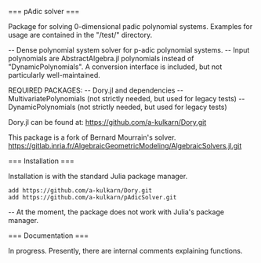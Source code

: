 
=== pAdic solver ===

Package for solving 0-dimensional padic polynomial systems. Examples for usage are contained in the "/test/" directory.

-- Dense polynomial system solver for p-adic polynomial systems.
-- Input polynomials are AbstractAlgebra.jl polynomials instead of "DynamicPolynomials". A conversion interface is included, but not particularly well-maintained.


REQUIRED PACKAGES:
-- Dory.jl and dependencies
-- MultivariatePolynomials  (not strictly needed, but used for legacy tests)
-- DynamicPolynomials       (not strictly needed, but used for legacy tests)

Dory.jl can be found at: https://github.com/a-kulkarn/Dory.git


This package is a fork of Bernard Mourrain's solver.
https://gitlab.inria.fr/AlgebraicGeometricModeling/AlgebraicSolvers.jl.git


=== Installation  ===

Installation is with the standard Julia package manager.

    add https://github.com/a-kulkarn/Dory.git
    add https://github.com/a-kulkarn/pAdicSolver.git

-- At the moment, the package does not work with Julia's package manager.

=== Documentation ===

In progress. Presently, there are internal comments explaining functions.
